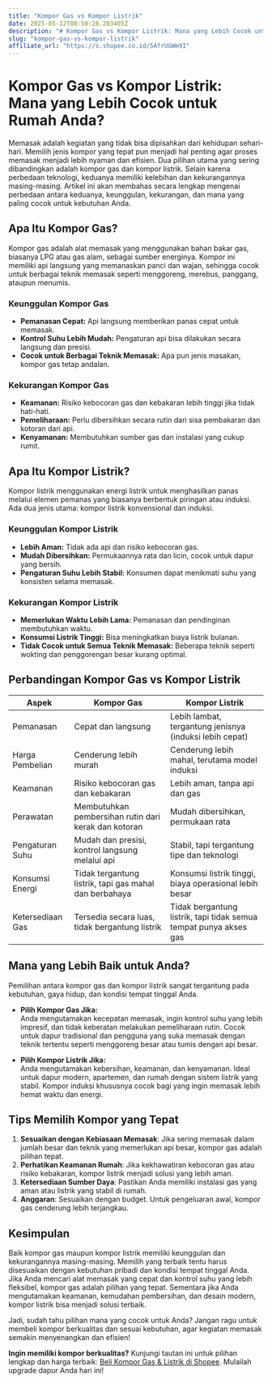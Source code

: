```yaml
---
title: "Kompor Gas vs Kompor Listrik"
date: 2025-05-12T08:50:28.283405Z
description: "# Kompor Gas vs Kompor Listrik: Mana yang Lebih Cocok untuk Rumah Anda?..."
slug: "kompor-gas-vs-kompor-listrik"
affiliate_url: "https://s.shopee.co.id/5AfrUGWm9I"
---
```

# Kompor Gas vs Kompor Listrik: Mana yang Lebih Cocok untuk Rumah Anda?

Memasak adalah kegiatan yang tidak bisa dipisahkan dari kehidupan sehari-hari. Memilih jenis kompor yang tepat pun menjadi hal penting agar proses memasak menjadi lebih nyaman dan efisien. Dua pilihan utama yang sering dibandingkan adalah kompor gas dan kompor listrik. Selain karena perbedaan teknologi, keduanya memiliki kelebihan dan kekurangannya masing-masing. Artikel ini akan membahas secara lengkap mengenai perbedaan antara keduanya, keunggulan, kekurangan, dan mana yang paling cocok untuk kebutuhan Anda.

## Apa Itu Kompor Gas?

Kompor gas adalah alat memasak yang menggunakan bahan bakar gas, biasanya LPG atau gas alam, sebagai sumber energinya. Kompor ini memiliki api langsung yang memanaskan panci dan wajan, sehingga cocok untuk berbagai teknik memasak seperti menggoreng, merebus, panggang, ataupun menumis.

### Keunggulan Kompor Gas
- **Pemanasan Cepat:** Api langsung memberikan panas cepat untuk memasak.
- **Kontrol Suhu Lebih Mudah:** Pengaturan api bisa dilakukan secara langsung dan presisi.
- **Cocok untuk Berbagai Teknik Memasak:** Apa pun jenis masakan, kompor gas tetap andalan.

### Kekurangan Kompor Gas
- **Keamanan:** Risiko kebocoran gas dan kebakaran lebih tinggi jika tidak hati-hati.
- **Pemeliharaan:** Perlu dibersihkan secara rutin dari sisa pembakaran dan kotoran dari api.
- **Kenyamanan:** Membutuhkan sumber gas dan instalasi yang cukup rumit.

## Apa Itu Kompor Listrik?

Kompor listrik menggunakan energi listrik untuk menghasilkan panas melalui elemen pemanas yang biasanya berbentuk piringan atau induksi. Ada dua jenis utama: kompor listrik konvensional dan induksi.

### Keunggulan Kompor Listrik
- **Lebih Aman:** Tidak ada api dan risiko kebocoran gas.
- **Mudah Dibersihkan:** Permukaannya rata dan licin, cocok untuk dapur yang bersih.
- **Pengaturan Suhu Lebih Stabil:** Konsumen dapat menikmati suhu yang konsisten selama memasak.

### Kekurangan Kompor Listrik
- **Memerlukan Waktu Lebih Lama:** Pemanasan dan pendinginan membutuhkan waktu.
- **Konsumsi Listrik Tinggi:** Bisa meningkatkan biaya listrik bulanan.
- **Tidak Cocok untuk Semua Teknik Memasak:** Beberapa teknik seperti wokting dan penggorengan besar kurang optimal.

## Perbandingan Kompor Gas vs Kompor Listrik

| Aspek                  | Kompor Gas                                              | Kompor Listrik                                                        |
|------------------------|----------------------------------------------------------|----------------------------------------------------------------------|
| Pemanasan             | Cepat dan langsung                                       | Lebih lambat, tergantung jenisnya (induksi lebih cepat)             |
| Harga Pembelian       | Cenderung lebih murah                                    | Cenderung lebih mahal, terutama model induksi                        |
| Keamanan              | Risiko kebocoran gas dan kebakaran                       | Lebih aman, tanpa api dan gas                                        |
| Perawatan             | Membutuhkan pembersihan rutin dari kerak dan kotoran    | Mudah dibersihkan, permukaan rata                                  |
| Pengaturan Suhu       | Mudah dan presisi, kontrol langsung melalui api          | Stabil, tapi tergantung tipe dan teknologi                        |
| Konsumsi Energi       | Tidak tergantung listrik, tapi gas mahal dan berbahaya   | Konsumsi listrik tinggi, biaya operasional lebih besar             |
| Ketersediaan Gas     | Tersedia secara luas, tidak bergantung listrik             | Tidak bergantung listrik, tapi tidak semua tempat punya akses gas |

## Mana yang Lebih Baik untuk Anda?

Pemilihan antara kompor gas dan kompor listrik sangat tergantung pada kebutuhan, gaya hidup, dan kondisi tempat tinggal Anda.

- **Pilih Kompor Gas Jika:**  
  Anda mengutamakan kecepatan memasak, ingin kontrol suhu yang lebih impresif, dan tidak keberatan melakukan pemeliharaan rutin. Cocok untuk dapur tradisional dan pengguna yang suka memasak dengan teknik tertentu seperti menggoreng besar atau tumis dengan api besar.

- **Pilih Kompor Listrik Jika:**  
  Anda mengutamakan kebersihan, keamanan, dan kenyamanan. Ideal untuk dapur modern, apartemen, dan rumah dengan sistem listrik yang stabil. Kompor induksi khususnya cocok bagi yang ingin memasak lebih hemat waktu dan energi.

## Tips Memilih Kompor yang Tepat

1. **Sesuaikan dengan Kebiasaan Memasak**: Jika sering memasak dalam jumlah besar dan teknik yang memerlukan api besar, kompor gas adalah pilihan tepat.
2. **Perhatikan Keamanan Rumah**: Jika kekhawatiran kebocoran gas atau risiko kebakaran, kompor listrik menjadi solusi yang lebih aman.
3. **Ketersediaan Sumber Daya**: Pastikan Anda memiliki instalasi gas yang aman atau listrik yang stabil di rumah.
4. **Anggaran**: Sesuaikan dengan budget. Untuk pengeluaran awal, kompor gas cenderung lebih terjangkau.

## Kesimpulan

Baik kompor gas maupun kompor listrik memiliki keunggulan dan kekurangannya masing-masing. Memilih yang terbaik tentu harus disesuaikan dengan kebutuhan pribadi dan kondisi tempat tinggal Anda. Jika Anda mencari alat memasak yang cepat dan kontrol suhu yang lebih fleksibel, kompor gas adalah pilihan yang tepat. Sementara jika Anda mengutamakan keamanan, kemudahan pembersihan, dan desain modern, kompor listrik bisa menjadi solusi terbaik.

Jadi, sudah tahu pilihan mana yang cocok untuk Anda? Jangan ragu untuk membeli kompor berkualitas dan sesuai kebutuhan, agar kegiatan memasak semakin menyenangkan dan efisien!

**Ingin memiliki kompor berkualitas?** Kunjungi tautan ini untuk pilihan lengkap dan harga terbaik: [Beli Kompor Gas & Listrik di Shopee](https://s.shopee.co.id/5AfrUGWm9I). Mulailah upgrade dapur Anda hari ini!